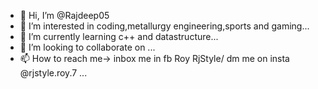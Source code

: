 - 👋 Hi, I’m @Rajdeep05
- 👀 I’m interested in coding,metallurgy engineering,sports and gaming...
- 🌱 I’m currently learning c++ and datastructure...
- 💞️ I’m looking to collaborate on ...
- 📫 How to reach me-> inbox me in fb Roy RjStyle/ dm me on insta @rjstyle.roy.7 ...

<!---
Rajdeep05/Rajdeep05 is a ✨ special ✨ repository because its `README.md` (this file) appears on your GitHub profile.
You can click the Preview link to take a look at your changes.
--->
